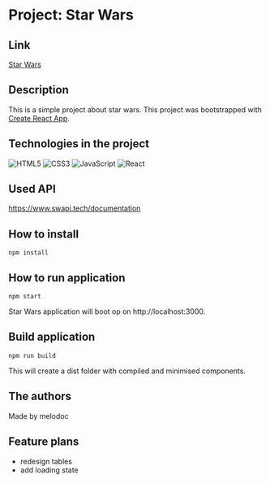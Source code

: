 # Project: Star Wars

## Link

[Star Wars](https://melodoc.github.io/starwars/)

## Description

This is a simple project about star wars. This project was bootstrapped with [Create React App](https://github.com/facebook/create-react-app).

## Technologies in the project

![HTML5](https://img.shields.io/badge/html5-%23E34F26.svg?style=for-the-badge&logo=html5&logoColor=white) ![CSS3](https://img.shields.io/badge/css3-%231572B6.svg?style=for-the-badge&logo=css3&logoColor=white) ![JavaScript](https://img.shields.io/badge/JavaScript-ffd24a?style=for-the-badge&logo=javascript&logoColor=white) ![React](https://img.shields.io/badge/-ReactJs-61DAFB?logo=react&logoColor=white&style=for-the-badge)

## Used API

https://www.swapi.tech/documentation

## How to install

``` shell
npm install
```

## How to run application

``` shell
npm start
```

Star Wars application will boot op on http://localhost:3000.

## Build application

``` shell
npm run build
```

This will create a dist folder with compiled and minimised components.

## The authors

Made by melodoc

## Feature plans

- redesign tables
- add loading state
